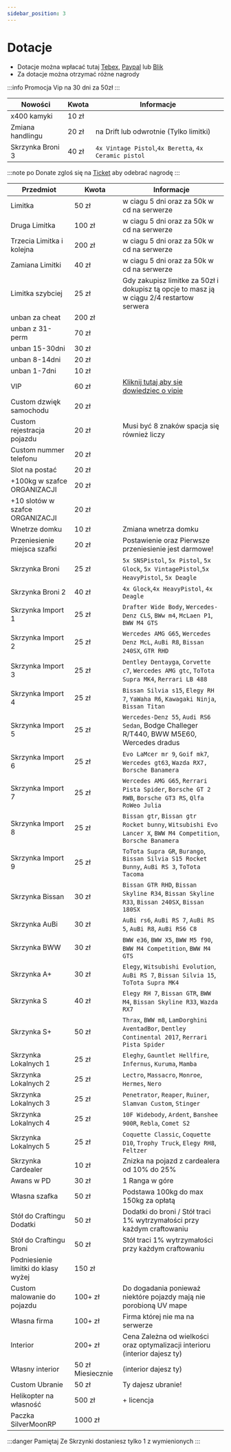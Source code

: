 ```yaml
---
sidebar_position: 3
---
```

# Dotacje

- Dotacje można wpłacać tutaj [Tebex](https://mnm.tebex.io/package/5692481), [Paypal](https://www.paypal.com/paypalme/MilitaryNekoMaid1) lub [Blik](https://tipo.live/p/militarynekomaid)
- Za dotacje można otrzymać różne nagrody

:::info Promocja
 Vip na 30 dni za 50zł
:::

| Nowości             |  Kwota    |  Informacje |
|------------         |-----------|--------|
| x400 kamyki           |    10 zł  ||
| Zmiana handlingu      |    20 zł  | na Drift lub odwrotnie (Tylko limitki)|
| Skrzynka Broni 3      |    40 zł  |`4x Vintage Pistol`,`4x Beretta`, `4x Ceramic pistol`|

:::note po Donate
zgloś się na [Ticket](https://discord.com/channels/818576305514741781/1018447393227817050/1018451362566131762) aby odebrać nagrodę
:::

| Przedmiot             |  Kwota    |  Informacje |
|------------           |-----------|--------|
| Limitka               |    50 zł  | w ciagu 5 dni oraz za 50k w cd na serwerze |
| Druga Limitka         |    100 zł | w ciagu 5 dni oraz za 50k w cd na serwerze |
| Trzecia Limitka i kolejna| 200 zł | w ciagu 5 dni oraz za 50k w cd na serwerze |
| Zamiana Limitki       |    40 zł  | w ciagu 5 dni oraz za 50k w cd na serwerze |
| Limitka szybciej      |    25 zł  | Gdy zakupisz limitke za 50zł i dokupisz tą opcje to masz ją w ciągu 2/4 restartow serwera|
| unban za cheat        |    200 zł |  |
| unban z 31-perm         |    70 zł  |  |
| unban 15-30dni           |    30 zł  |  |
| unban 8-14dni           |    20 zł  |  |
| unban 1-7dni            |    10 zł  |  |
| VIP              |    60 zł  | [Kliknij tutaj aby sie dowiedziec o vipie](https://silvermoonrp.github.io/docs/MoonRP/info#vip-oraz-moonpass) |
| Custom dzwięk samochodu|    20 zł |  |
| Custom rejestracja pojazdu|    20 zł  | Musi być 8 znaków spacja się również liczy|
| Custom nummer telefonu|    20 zł  |  |
| Slot na postać|    20 zł          |  |
| +100kg w szafce ORGANIZACJI|    20 zł  |  |
| +10 slotów w szafce ORGANIZACJI|    20 zł  |  |
| Wnetrze domku|    10 zł  | Zmiana wnetrza domku|
| Przeniesienie miejsca szafki|    20 zł  | Postawienie oraz Pierwsze przeniesienie jest darmowe! |
| Skrzynka Broni        |    25 zł  |`5x SNSPistol`, `5x Pistol`, `5x Glock`, `5x VintagePistol`,`5x HeavyPistol`, `5x Deagle`|
| Skrzynka Broni 2      |    40 zł  |`4x Glock`,`4x HeavyPistol`, `4x Deagle`|
| Skrzynka Import 1     |    25 zł  |`Drafter Wide Body`, `Wercedes-Denz CLS`, `BWw m4`, `McLaen P1`, `BWW M4 GTS`|
| Skrzynka Import 2     |    25 zł  |`Wercedes AMG G65`, `Wercedes Denz McL`, `AuBi R8`, `Bissan 240SX`, `GTR RHD`|
| Skrzynka Import 3     |    25 zł  |`Dentley Dentayga`, `Corvette c7`, `Wercedes AMG gtc`, `ToTota Supra MK4`, `Rerrari LB 488`|
| Skrzynka Import 4     |    25 zł  |`Bissan Silvia s15`, `Elegy RH 7`, `YaWaha R6`,  `Kawagaki Ninja`, `Bissan Titan`|
| Skrzynka Import 5     |    25 zł  |`Wercedes-Denz 55`, `Audi RS6 Sedan`, Bodge Challeger R/T440, BWW M5E60, Wercedes dradus|
| Skrzynka Import 6     |    25 zł  |`Evo LaMcer mr 9`, `Goif mk7`, `Wercedes gt63`, `Wazda RX7, Borsche Banamera`|
| Skrzynka Import 7     |    25 zł  |`Wercedes AMG G65`, `Rerrari Pista Spider`, `Borsche GT 2 RWB`, `Borsche GT3 RS`, `Qlfa RoWeo Julia`|
| Skrzynka Import 8     |    25 zł  |`Bissan gtr`, `Bissan gtr Rocket bunny`, `Witsubishi Evo Lancer X`, `BWW M4 Competition`, `Borsche Banamera`|
| Skrzynka Import 9|    25 zł  | `ToTota Supra GR`, `Burango`, `Bissan Silvia S15 Rocket Bunny`, `AuBi RS 3`, `ToTota Tacoma`|
| Skrzynka Bissan       |    30 zł  |`Bissan GTR RHD`, `Bissan Skyline R34`, `Bissan Skyline R33`,  `Bissan 240SX`, `Bissan 180SX`|
| Skrzynka AuBi         |    30 zł  |`AuBi rs6`, `AuBi RS 7`, `AuBi RS 5`, `AuBi R8`, `AuBi RS6 C8`|
| Skrzynka BWW          |    30 zł  |`BWW e36`, `BWW X5`, `BWW M5 f90`, `BWW M4 Competition`, `BWW M4 GTS`|
| Skrzynka A+      |    30 zł  |`Elegy`, `Witsubishi Evolution`, `AuBi RS 7`, `Bissan Silvia 15`, `ToTota Supra MK4`|
| Skrzynka S      |    40 zł  |`Elegy RH 7`, `Bissan GTR`, `BWW M4`, `Bissan Skyline R33`, `Wazda RX7`|
| Skrzynka S+      |    50 zł  |`Thrax`, `BWW m8`, `LamDorghini AventadBor`, `Dentley Continental 2017`, `Rerrari Pista Spider`|
| Skrzynka Lokalnych 1|    25 zł  | `Eleghy`, `Gauntlet Hellfire`, `Infernus`, `Kuruma`, `Mamba`|
| Skrzynka Lokalnych 2|    25 zł  | `Lectro`, `Massacro`, `Monroe`, `Hermes`, `Nero`|
| Skrzynka Lokalnych 3|    25 zł  | `Penetrator`, `Reaper`, `Ruiner`, `Slamvan Custom`, `Stinger`|
| Skrzynka Lokalnych 4|    25 zł  | `10F Widebody`, `Ardent`, `Banshee 900R`, `Rebla`, `Comet S2`|
| Skrzynka Lokalnych 5|    25 zł  | `Coquette Classic`, `Coquette D10`, `Trophy Truck`, `Elegy RH8`, `Feltzer`|
| Skrzynka Cardealer      |    10 zł  |Znizka na pojazd z cardealera od 10% do 25%|
| Awans w PD      |    30 zł  | 1 Ranga w góre|
| Własna szafka|    50 zł  |   Podstawa 100kg do max 150kg za opłatą   |
| Stół do Craftingu Dodatki|    50 zł  |   Dodatki do broni / Stół traci 1% wytrzymałości przy każdym craftowaniu   |
| Stół do Craftingu Broni|    50 zł  |    Stół traci 1% wytrzymałości przy każdym craftowaniu   |
| Podniesienie limitki do klasy wyżej|    150 zł  |       |
| Custom malowanie do pojazdu|    100+ zł  | Do dogadania ponieważ niektóre pojazdy mają nie porobioną UV mape |
| Własna firma |    100+ zł  | Firma której nie ma na serwerze |
| Interior |    200+ zł  | Cena Zależna od wielkości oraz optymalizacji interioru (interior dajesz ty)|
| Własny interior       |    50 zł Miesiecznie |(interior dajesz ty)|
| Custom Ubranie|    50 zł  | Ty dajesz ubranie!|
| Helikopter na własność      |    500 zł  |    + licencja   |
| Paczka SilverMoonRP|    1000 zł  |  |



:::danger Pamiętaj
Ze Skrzynki dostaniesz tylko 1 z wymienionych
:::



<!-- | Skrzynka Broni dlugiej|    150 zł  | 2x `AKS`,`UZI`,`Micro SMG`,`AK47`,|
| Skrzynka Broni dlugiej 2|    150 zł  | 2x `SMG`, `Gusenberg`, `Dwururka`, `M4A1`| -->